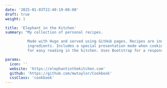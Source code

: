 ```yaml
---
date: '2025-01-03T22:40:19-08:00'
draft: true
weight: 1

title: 'Elephant in the Kitchen'
summary: "My collection of personal recipes. 

          Made with Hugo and served using GitHub pages. Recipes are indexed by the type of recipe, cuisine, and 
          ingredients. Includes a special presentation mode when cooking recipes that displays each step individually
          for easy reading in the kitchen. Uses Bootstrap for a responsive layout on all types of devices."

params:
  icon: ''
  website: 'https://elephantinthekitchen.com'
  github: 'https://github.com/mwtaylor/Cookbook'
  cssClass: 'cookbook'
---
```

